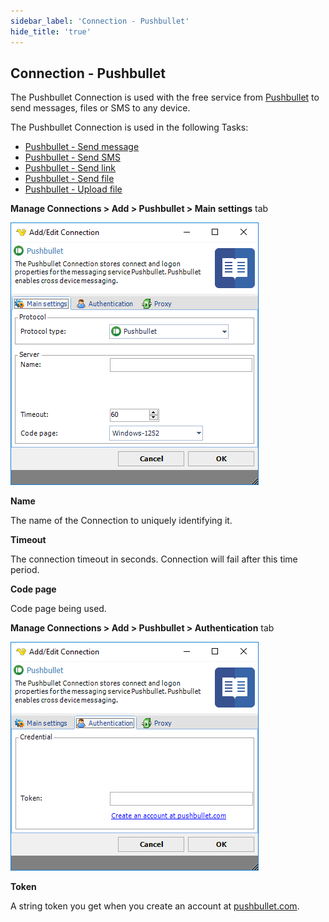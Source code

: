```yaml
---
sidebar_label: 'Connection - Pushbullet'
hide_title: 'true'
---
```


## Connection - Pushbullet

The Pushbullet Connection is used with the free service from [Pushbullet](https://www.pushbullet.com/) to send messages, files or SMS to any device.
 
The Pushbullet Connection is used in the following Tasks:

* [Pushbullet - Send message](../../client-user-interface/server/job-tasks/messaging-tasks/pushbullet-send-message)
* [Pushbullet - Send SMS](../../client-user-interface/server/job-tasks/messaging-tasks/pushbullet-send-sms)
* [Pushbullet - Send link](../../client-user-interface/server/job-tasks/messaging-tasks/pushbullet-send-link)
* [Pushbullet - Send file](../../client-user-interface/server/job-tasks/messaging-tasks/pushbullet-send-file)
* [Pushbullet - Upload file](../../client-user-interface/server/job-tasks/messaging-tasks/pushbullet-upload-file)
 
**Manage Connections > Add > Pushbullet > Main settings** tab

![](../../../static/img/connectionpushbulletmain.png)

**Name**

The name of the Connection to uniquely identifying it.
 
**Timeout**

The connection timeout in seconds. Connection will fail after this time period.
 
**Code page**

Code page being used.
 
**Manage Connections > Add > Pushbullet > Authentication** tab

![](../../../static/img/connectionpushbulletauthentication.png)

**Token**

A string token you get when you create an account at [pushbullet.com](https://www.pushbullet.com/).
